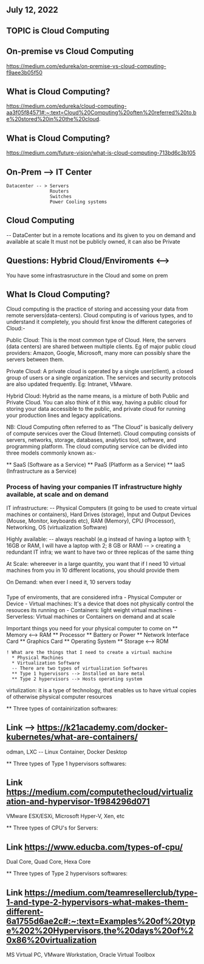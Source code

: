 ## July 12, 2022
## TOPIC is Cloud Computing

## On-premise vs Cloud Computing
https://medium.com/edureka/on-premise-vs-cloud-computing-f9aee3b05f50

## What is Cloud Computing?
https://medium.com/edureka/cloud-computing-aa3f05f84571#:~:text=Cloud%20Computing%20often%20referred%20to,be%20stored%20in%20the%20cloud.

## What is Cloud Computing?
https://medium.com/future-vision/what-is-cloud-computing-713bd6c3b105


## On-Prem --> IT Center
    Datacenter -- > Servers
                    Routers
                    Switches
                    Power Cooling systems


## Cloud Computing 
  -- DataCenter but in a remote locations and 
  its given to you on demand and available at scale
  It must not be publicly owned, it can also be Private  


## Questions: Hybrid Cloud/Enviroments <--> 
  You have some infrastrasructure in the Cloud and some on prem

## What Is Cloud Computing?
  Cloud computing is the practice of storing and 
  accessing your data from remote servers(data-centers). 
  Cloud computing is of various types, 
  and to understand it completely, 
  you should first know the different categories of Cloud:-

  Public Cloud:
  This is the most common type of Cloud. Here, the servers
  (data centers) are shared between multiple clients.
  Eg of major public cloud providers: Amazon, Google, Microsoft, 
  many more can possibly share the servers between them.

  Private Cloud:
  A private cloud is operated by a single user(client),
  a closed group of users or a single organization.
  The services and security protocols are also updated frequently. 
  Eg: Intranet, VMware.

  Hybrid Cloud:
  Hybrid as the name means, is a mixture of both Public
  and Private Cloud. You can also think of it this way, having a public cloud for storing your data accessible to the public,
  and private cloud for running your production lines and legacy applications.

  NB:
  Cloud Computing often referred to as “The Cloud” 
  is basically delivery of compute services over the Cloud (Internet).
  Cloud computing consists of servers, networks, storage,
  databases, analytics tool, software, 
  and programming platform. The cloud computing service 
  can be divided into three models commonly known as:-


  ** SaaS (Software as a Service)
  ** PaaS (Platform as a Service)
  ** IaaS (Infrastructure as a Service)


### Process of having your companies IT infrastructure highly available, at scale and on demand

IT infrastructure: -- Physical Computers 
(it going to be used to create virtual machines or
containers), Hard Drives (storage), 
Input and Output Devices (Mouse, Monitor, keyboards etc), 
RAM (Memory), CPU (Processor), Networking, 
OS (virtualization Software)

Highly available: -- always reachabl 
(e.g instead of having a laptop with 1; 16GB or RAM, 
I will have a laptop with 2; 8 GB or RAM)
-- > creating a redundant IT infra; 
we want to have two or three replicas of the same thing

At Scale: whereever in a large quantity, 
you want that if I need 10 virtual machines from you in 
10 different locations, you should provide them

On Demand: when ever I need it, 10 servers today


###
  Type of enviroments, that are considered infra
    - Physical Computer or Device
    - Virtual machines: It's a device that does not
    physically control the resouces its running on
    - Containers: light weight virtual machines
    - Serverless: Virtual machines or Containers on demand and at scale


  Important things you need for your physical computer to come on
    ** Memory <--> RAM
    ** Processor
    ** Battery or Power
    ** Network Interface Card
    ** Graphics Card 
    ** Operating System
    ** Storage <--> ROM
    


    ! What are the things that I need to create a virtual machine
      * Physical Machines
      * Virtualization Software
      -- There are two types of virtualization Softwares
      ** Type 1 hypervisors --> Installed on bare metal 
      ** Type 2 hypervisors --> Hosts operating system 


  virtulization: it is a type of technology, 
  that enables us to have virtual copies of 
  otherwise physical computer resources

  ** 
  Three types of containirization softwares: 
  ## Link --> https://k21academy.com/docker-kubernetes/what-are-containers/
  odman, LXC -- Linux Container, Docker Desktop

  **
  Three types of Type 1 hypervisors softwares:
  ## Link https://medium.com/computethecloud/virtualization-and-hypervisor-1f984296d071
  VMware ESX/ESXi, Microsoft Hyper-V, Xen, etc

  **
  Three types of CPU's for Servers:
  ## Link https://www.educba.com/types-of-cpu/
  Dual Core, Quad Core, Hexa Core
  
  **
  Three types of Type 2 hypervisors softwares:
  ## Link https://medium.com/teamresellerclub/type-1-and-type-2-hypervisors-what-makes-them-different-6a1755d6ae2c#:~:text=Examples%20of%20type%202%20Hypervisors,the%20days%20of%20x86%20virtualization
  MS Virtual PC, VMware Workstation, Oracle Virtual Toolbox